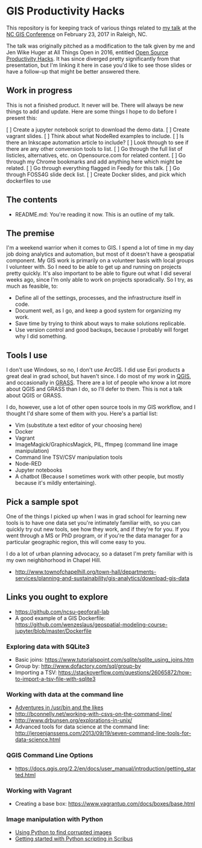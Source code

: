 # GIS Productivity Hacks

This repository is for keeping track of various things related to [my talk](https://event.crowdcompass.com/ncgis2017/activity/rqq4MnEiRT) at the [NC GIS Conference](http://www.ncgisconference.com/) on February 23, 2017 in Raleigh, NC.

The talk was originally pitched as a modification to the talk given by me and Jen Wike Huger at All Things Open in 2016, entitled [Open Source Productivity Hacks](https://github.com/jehb/productivity-hacks). It has since diverged pretty significantly from that presentation, but I'm linking it here in case you'd like to see those slides or have a follow-up that might be better answered there.

## Work in progress

This is not a finished product. It never will be. There will always be new things to add and update. Here are some things I hope to do before I present this:

[ ] Create a jupyter notebook script to download the demo data.
[ ] Create vagrant slides.
[ ] Think about what NodeRed examples to include.
[ ] Is there an Inkscape automation article to include?
[ ] Look through to see if there are any other conversion tools to list.
[ ] Go through the full list of listicles, alternatives, etc. on Opensource.com for related content.
[ ] Go through my Chrome bookmarks and add anything here which might be related.
[ ] Go through everything flagged in Feedly for this talk.
[ ] Go through FOSS4G slide deck list.
[ ] Create Docker slides, and pick which dockerfiles to use

## The contents

* README.md: You're reading it now. This is an outline of my talk.

## The premise

I'm a weekend warrior when it comes to GIS. I spend a lot of time in my day job doing analytics and automation, but most of it doesn't have a geospatial component. My GIS work is primarily on a volunteer basis with local groups I volunteer with. So I need to be able to get up and running on projects pretty quickly. It's also important to be able to figure out what I did several weeks ago, since I'm only able to work on projects sporadically. So I try, as much as feasible, to:

* Define all of the settings, processes, and the infrastructure itself in code.
* Document well, as I go, and keep a good system for organizing my work.
* Save time by trying to think about ways to make solutions replicable.
* Use version control and good backups, because I probably will forget why I did something.

## Tools I use

I don't use Windows, so no, I don't use ArcGIS. I did use Esri products a great deal in grad school, but haven't since. I do most of my work in [QGIS](http://www.qgis.org/en/site/), and occasionally in [GRASS](https://grass.osgeo.org/). There are a lot of people who know a lot more about QGIS and GRASS than I do, so I'll defer to them. This is not a talk about QGIS or GRASS.

I do, however, use a lot of other open source tools in my GIS workflow, and I thought I'd share some of them with you. Here's a partial list:

* Vim (substitute a text editor of your choosing here)
* Docker
* Vagrant
* ImageMagick/GraphicsMagick, PIL, ffmpeg (command line image manipulation)
* Command line TSV/CSV manipulation tools
* Node-RED
* Jupyter notebooks
* A chatbot (Because I sometimes work with other people, but mostly because it's mildly entertaining).

## Pick a sample spot

One of the things I picked up when I was in grad school for learning new tools is to have one data set you're intimately familiar with, so you can quickly try out new tools, see how they work, and if they're for you. If you went through a MS or PhD program, or if you're the data manager for a particular geographic region, this will come easy to you.

I do a lot of urban planning advocacy, so a dataset I'm prety familiar with is my own neighbhorhood in Chapel Hill. 

* http://www.townofchapelhill.org/town-hall/departments-services/planning-and-sustainability/gis-analytics/download-gis-data

## Links you ought to explore

* https://github.com/ncsu-geoforall-lab
* A good example of a GIS Dockerfile: https://github.com/wenzeslaus/geospatial-modeling-course-jupyter/blob/master/Dockerfile

### Exploring data with SQLite3

* Basic joins: https://www.tutorialspoint.com/sqlite/sqlite_using_joins.htm
* Group by: http://www.dofactory.com/sql/group-by
* Importing a TSV: https://stackoverflow.com/questions/26065872/how-to-import-a-tsv-file-with-sqlite3

### Working with data at the command line

* [Adventures in /usr/bin and the likes](https://ablagoev.github.io/linux/adventures/commands/2017/02/19/adventures-in-usr-bin.html)
* http://bconnelly.net/working-with-csvs-on-the-command-line/
* http://www.drbunsen.org/explorations-in-unix/
* Advanced tools for data science at the command line: http://jeroenjanssens.com/2013/09/19/seven-command-line-tools-for-data-science.html

### QGIS Command Line Options

* https://docs.qgis.org/2.2/en/docs/user_manual/introduction/getting_started.html

### Working with Vagrant

* Creating a base box: https://www.vagrantup.com/docs/boxes/base.html

### Image manipulation with Python

* [Using Python to find corrupted images](https://opensource.com/article/17/2/python-tricks-artists)
* [Getting started with Python scripting in Scribus](https://opensource.com/life/16/10/python-scripting-scribus)
